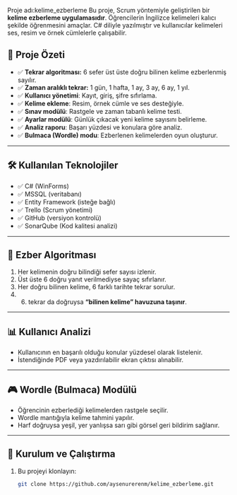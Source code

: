 Proje adı:kelime_ezberleme 
Bu proje, Scrum yöntemiyle geliştirilen bir **kelime ezberleme uygulamasıdır**. Öğrencilerin İngilizce kelimeleri kalıcı şekilde öğrenmesini amaçlar. C# diliyle yazılmıştır ve kullanıcılar kelimeleri ses, resim ve örnek cümlelerle çalışabilir.


## 🧠 Proje Özeti

- ✅ **Tekrar algoritması:** 6 sefer üst üste doğru bilinen kelime ezberlenmiş sayılır.
- ✅ **Zaman aralıklı tekrar:** 1 gün, 1 hafta, 1 ay, 3 ay, 6 ay, 1 yıl.
- ✅ **Kullanıcı yönetimi**: Kayıt, giriş, şifre sıfırlama.
- ✅ **Kelime ekleme**: Resim, örnek cümle ve ses desteğiyle.
- ✅ **Sınav modülü**: Rastgele ve zaman tabanlı kelime testi.
- ✅ **Ayarlar modülü**: Günlük çıkacak yeni kelime sayısını belirleme.
- ✅ **Analiz raporu**: Başarı yüzdesi ve konulara göre analiz.
- ✅ **Bulmaca (Wordle) modu**: Ezberlenen kelimelerden oyun oluşturur.

---

## 🛠 Kullanılan Teknolojiler

- ✅ C# (WinForms)
- ✅ MSSQL (veritabanı)
- ✅ Entity Framework (isteğe bağlı)
- ✅ Trello (Scrum yönetimi)
- ✅ GitHub (versiyon kontrolü)
- ✅ SonarQube (Kod kalitesi analizi)

---



## 🧪 Ezber Algoritması

1. Her kelimenin doğru bilindiği sefer sayısı izlenir.
2. Üst üste 6 doğru yanıt verilmediyse sayaç sıfırlanır.
3. Her doğru bilinen kelime, 6 farklı tarihte tekrar sorulur.
4. 6. tekrar da doğruysa **“bilinen kelime” havuzuna taşınır**.

---

## 📊 Kullanıcı Analizi

- Kullanıcının en başarılı olduğu konular yüzdesel olarak listelenir.
- İstendiğinde PDF veya yazdırılabilir ekran çıktısı alınabilir.

---

## 🎮 Wordle (Bulmaca) Modülü

- Öğrencinin ezberlediği kelimelerden rastgele seçilir.
- Wordle mantığıyla kelime tahmini yapılır.
- Harf doğruysa yeşil, yer yanlışsa sarı gibi görsel geri bildirim sağlanır.

---



## 📝 Kurulum ve Çalıştırma

1. Bu projeyi klonlayın:
   ```bash
   git clone https://github.com/aysenurerenm/kelime_ezberleme.git 
